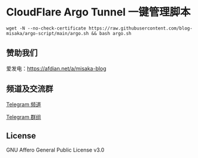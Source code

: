 # CloudFlare Argo Tunnel 一键管理脚本

```shell
wget -N --no-check-certificate https://raw.githubusercontent.com/blog-misaka/argo-script/main/argo.sh && bash argo.sh
```

## 赞助我们

爱发电：https://afdian.net/a/misaka-blog

## 频道及交流群

[Telegram 频道](https://t.me/misakablogchannel)

[Telegram 群组](https://t.me/+CLhpemKhaC8wZGIx)

## License
GNU Affero General Public License v3.0

